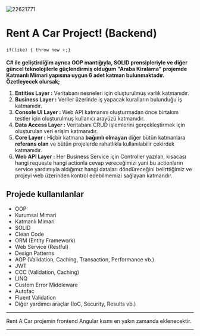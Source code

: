 ![22621771](https://user-images.githubusercontent.com/81384110/116071424-8fa20f80-a696-11eb-8cb5-6ffc9211b4c6.jpg)

# Rent A Car Project! (Backend)
`if(like) { throw new ⭐️;}`


**C# ile geliştirdiğim ayrıca OOP mantığıyla, SOLID prensipleriyle ve diğer güncel teknolojilerle güçlendirmiş olduğum "Araba Kiralama" projemde Katmanlı Mimari yapısına uygun 6 adet katman bulunmaktadır. Özetleyecek olursak;**


1. **Entities Layer :** Veritabanı nesneleri için oluşturulmuş varlık katmanıdır.
2. **Business Layer :** Veriler üzerinde iş yapacak kuralların bulunduğu iş katmanıdır.
3. **Console UI Layer :** Web API katmanını oluşturmadan önce birtakım testler için oluşturulmuş kullanıcı arayüzü katmanıdır.
4. **Data Access Layer :** Veritabanı CRUD işlemlerini gerçekleştirmek için oluşturulan veri erişim katmanıdır.
5. **Core Layer :** Hiçbir katmana **bağımlı olmayan** diğer bütün katmanlara **referans olan** ve bütün projelerde rahatlıkla kullanılabilir çekirdek katmanıdır.
6. **Web API Layer :** Her Business Service için Controller yazılan, kısacası hangi requeste hangi actionla cevap vereceğimizi yani bu actionların service yardımıyla aldığımız hangi dataları döndüreceğini belirttiğimiz ve projeyi web üzerinden kontrol edebilmemizi sağlayan katmandır.

## Projede kullanılanlar

* OOP
* Kurumsal Mimari
* Katmanlı Mimari
* SOLID
* Clean Code
* ORM (Entity Framework)
* Web Service (Restful)
* Design Patterns
* AOP (Validation, Caching, Transaction, Performance vb.)
* JWT
* CCC (Validation, Caching)
* LINQ
* Custom Error Middleware
* Autofac
* Fluent Validation
* Diğer yardımcı araçlar (IoC, Security, Results vb.)

- - -

Rent A Car projemin frontend Angular kısmı en yakın zamanda eklenecektir.

- - -
